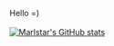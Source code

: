 Hello =) \
\
[![Marlstar's GitHub stats](https://github-readme-stats.vercel.app/api?theme=catppuccin_mocha&username=marlstar)](https://github.com/anuraghazra/github-readme-stats?theme=catppuccin_mocha)
